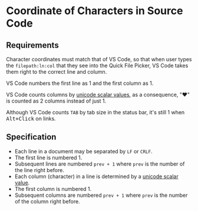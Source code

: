 # Coordinate of Characters in Source Code

## Requirements

Character coordinates must match that of VS Code, so that when user types the `filepath:ln:col` that they see into the Quick File Picker, VS Code takes them right to the correct line and column.

VS Code numbers the first line as 1 and the first column as 1.

VS Code counts columns by [unicode scalar values][unicode scalar value], as a consequence, "❤️" is counted as 2 columns instead of just 1.

Although VS Code counts `TAB` by tab size in the status bar, it's still 1 when <kbd>Alt+Click</kbd> on links.

## Specification

* Each line in a document may be separated by `LF` or `CRLF`.
* The first line is numbered 1.
* Subsequent lines are numbered `prev + 1` where `prev` is the number of the line right before.
* Each column (character) in a line is determined by a [unicode scalar value].
* The first column is numbered 1.
* Subsequent columns are numbered `prev + 1` where `prev` is the number of the column right before.

[unicode scalar value]: https://www.unicode.org/glossary/#unicode_scalar_value
